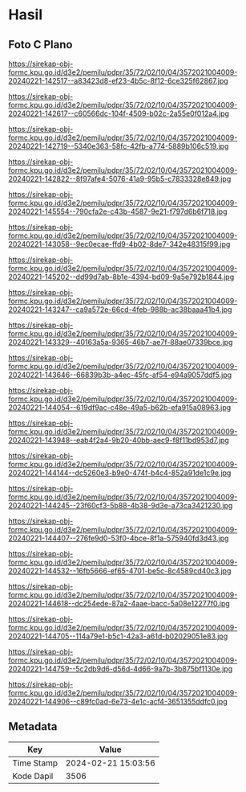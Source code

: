 # Hasil

## Foto C Plano

https://sirekap-obj-formc.kpu.go.id/d3e2/pemilu/pdpr/35/72/02/10/04/3572021004009-20240221-142517--a83423d8-ef23-4b5c-8f12-6ce325f62867.jpg

https://sirekap-obj-formc.kpu.go.id/d3e2/pemilu/pdpr/35/72/02/10/04/3572021004009-20240221-142617--c60566dc-104f-4509-b02c-2a55e0f012a4.jpg

https://sirekap-obj-formc.kpu.go.id/d3e2/pemilu/pdpr/35/72/02/10/04/3572021004009-20240221-142719--5340e363-58fc-42fb-a774-5889b106c519.jpg

https://sirekap-obj-formc.kpu.go.id/d3e2/pemilu/pdpr/35/72/02/10/04/3572021004009-20240221-142822--8f97afe4-5076-41a9-95b5-c7833328e849.jpg

https://sirekap-obj-formc.kpu.go.id/d3e2/pemilu/pdpr/35/72/02/10/04/3572021004009-20240221-145554--790cfa2e-c43b-4587-9e21-f797d6b6f718.jpg

https://sirekap-obj-formc.kpu.go.id/d3e2/pemilu/pdpr/35/72/02/10/04/3572021004009-20240221-143058--9ec0ecae-ffd9-4b02-8de7-342e48315f99.jpg

https://sirekap-obj-formc.kpu.go.id/d3e2/pemilu/pdpr/35/72/02/10/04/3572021004009-20240221-145202--dd99d7ab-8b1e-4394-bd09-9a5e792b1844.jpg

https://sirekap-obj-formc.kpu.go.id/d3e2/pemilu/pdpr/35/72/02/10/04/3572021004009-20240221-143247--ca9a572e-66cd-4feb-988b-ac38baaa41b4.jpg

https://sirekap-obj-formc.kpu.go.id/d3e2/pemilu/pdpr/35/72/02/10/04/3572021004009-20240221-143329--40163a5a-9365-46b7-ae7f-88ae07339bce.jpg

https://sirekap-obj-formc.kpu.go.id/d3e2/pemilu/pdpr/35/72/02/10/04/3572021004009-20240221-143646--66839b3b-a4ec-45fc-af54-e94a9057ddf5.jpg

https://sirekap-obj-formc.kpu.go.id/d3e2/pemilu/pdpr/35/72/02/10/04/3572021004009-20240221-144054--619df9ac-c48e-49a5-b62b-efa915a08963.jpg

https://sirekap-obj-formc.kpu.go.id/d3e2/pemilu/pdpr/35/72/02/10/04/3572021004009-20240221-143948--eab4f2a4-9b20-40bb-aec9-f8f11bd953d7.jpg

https://sirekap-obj-formc.kpu.go.id/d3e2/pemilu/pdpr/35/72/02/10/04/3572021004009-20240221-144144--dc5260e3-b9e0-474f-b4c4-852a91de1c9e.jpg

https://sirekap-obj-formc.kpu.go.id/d3e2/pemilu/pdpr/35/72/02/10/04/3572021004009-20240221-144245--23f60cf3-5b88-4b38-9d3e-a73ca3421230.jpg

https://sirekap-obj-formc.kpu.go.id/d3e2/pemilu/pdpr/35/72/02/10/04/3572021004009-20240221-144407--276fe9d0-53f0-4bce-8f1a-575940fd3d43.jpg

https://sirekap-obj-formc.kpu.go.id/d3e2/pemilu/pdpr/35/72/02/10/04/3572021004009-20240221-144532--16fb5666-ef65-4701-be5c-8c4589cd40c3.jpg

https://sirekap-obj-formc.kpu.go.id/d3e2/pemilu/pdpr/35/72/02/10/04/3572021004009-20240221-144618--dc254ede-87a2-4aae-bacc-5a08e12277f0.jpg

https://sirekap-obj-formc.kpu.go.id/d3e2/pemilu/pdpr/35/72/02/10/04/3572021004009-20240221-144705--114a79e1-b5c1-42a3-a61d-b02029051e83.jpg

https://sirekap-obj-formc.kpu.go.id/d3e2/pemilu/pdpr/35/72/02/10/04/3572021004009-20240221-144759--5c2db9d6-d56d-4d66-9a7b-3b875bf1130e.jpg

https://sirekap-obj-formc.kpu.go.id/d3e2/pemilu/pdpr/35/72/02/10/04/3572021004009-20240221-144906--c89fc0ad-6e73-4e1c-acf4-3651355ddfc0.jpg


## Metadata

| Key        | Value               |
| ---------- | ------------------- |
| Time Stamp | 2024-02-21 15:03:56 |
| Kode Dapil | 3506                |



